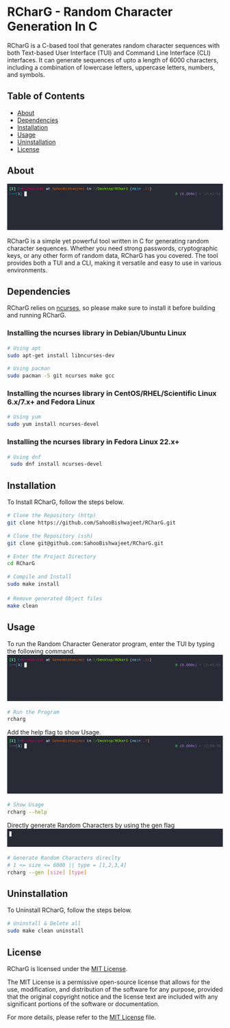 # RCharG - Random Character Generation In C

RCharG is a C-based tool that generates random character sequences with both Text-based User Interface (TUI) and Command Line Interface (CLI) interfaces. It can generate sequences of upto a length of 6000 characters, including a combination of lowercase letters, uppercase letters, numbers, and symbols.

## Table of Contents

- [About](#about)
- [Dependencies](#dependencies)
- [Installation](#installation)
- [Usage](#usage)
- [Uninstallation](#uninstallation)
- [License](#license)

## About

![RCharG Demo](gif/rcharg.gif)

RCharG is a simple yet powerful tool written in C for generating random character sequences. Whether you need strong passwords, cryptographic keys, or any other form of random data, RCharG has you covered. The tool provides both a TUI and a CLI, making it versatile and easy to use in various environments.

## Dependencies

RCharG relies on [ncurses](https://invisible-island.net/ncurses/), so please make sure to install it before building and running RCharG.

### Installing the ncurses library in Debian/Ubuntu Linux

```bash
# Using apt
sudo apt-get install libncurses-dev
```

```bash
# Using pacman
sudo pacman -S git ncurses make gcc
```

### Installing the ncurses library in CentOS/RHEL/Scientific Linux 6.x/7.x+ and Fedora Linux

```bash
# Using yum
sudo yum install ncurses-devel
```

### Installing the ncurses library in Fedora Linux 22.x+

```bash
# Using dnf
 sudo dnf install ncurses-devel
```

## Installation

To Install RCharG, follow the steps below.

```bash
# Clone the Repository (http)
git clone https://github.com/SahooBishwajeet/RCharG.git
```

```bash
# Clone the Repository (ssh)
git clone git@github.com:SahooBishwajeet/RCharG.git
```

```bash
# Enter the Project Directory
cd RCharG
```

```bash
# Compile and Install
sudo make install

# Remove generated Object files
make clean
```

## Usage

To run the Random Character Generator program, enter the TUI by typing the following command.
![RCharG Demo](gif/rcharg.gif)
```bash
# Run the Program
rcharg
```

Add the help flag to show Usage.
![RCharG Help](gif/rchargHelp.gif)

```bash
# Show Usage
rcharg --help 
```

Directly generate Random Characters by using the gen flag
![RCharG Direct Generation](gif/rchargGen.gif)

```bash
# Generate Random Characters direclty
# 1 <= size <= 6000 || type = [1,2,3,4]
rcharg --gen [size] [type]
```

## Uninstallation

To Uninstall RCharG, follow the steps below.

```bash
# Uninstall & Delete all
sudo make clean uninstall
```

## License

RCharG is licensed under the [MIT License](LICENSE).

The MIT License is a permissive open-source license that allows for the use, modification, and distribution of the software for any purpose, provided that the original copyright notice and the license text are included with any significant portions of the software or documentation.

For more details, please refer to the [MIT License](LICENSE) file.
